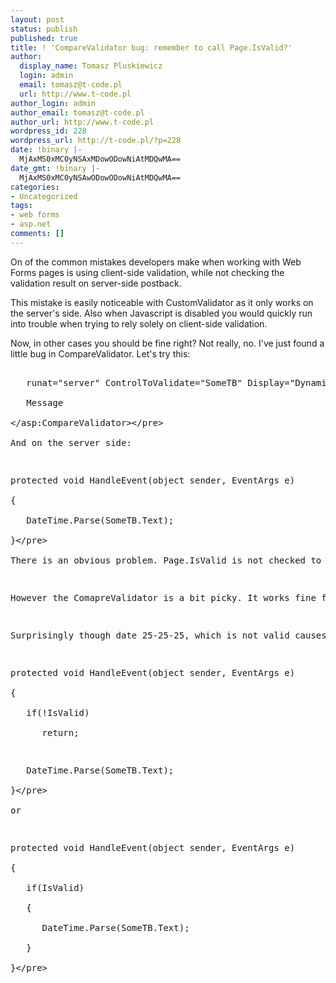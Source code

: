 ```yaml
---
layout: post
status: publish
published: true
title: ! 'CompareValidator bug: remember to call Page.IsValid?'
author:
  display_name: Tomasz Pluskiewicz
  login: admin
  email: tomasz@t-code.pl
  url: http://www.t-code.pl
author_login: admin
author_email: tomasz@t-code.pl
author_url: http://www.t-code.pl
wordpress_id: 228
wordpress_url: http://t-code.pl/?p=228
date: !binary |-
  MjAxMS0xMC0yNSAxMDowODowNiAtMDQwMA==
date_gmt: !binary |-
  MjAxMS0xMC0yNSAwODowODowNiAtMDQwMA==
categories:
- Uncategorized
tags:
- web forms
- asp.net
comments: []
---
```

<p><!--:en-->On of the common mistakes developers make when working with Web Forms pages is using client-side validation, while not checking the validation result on server-side postback.</p>
<p>This mistake is easily noticeable with CustomValidator as it only works on the server's side. Also when Javascript is disabled you would quickly run into trouble when trying to rely solely on client-side validation.</p>
<p>Now, in other cases you should be fine right? Not really, no. I've just found a little bug in CompareValidator. Let's try this:</p>
<pre class="brush: xml; gutter: true"><asp:CompareValidator Type="Date" Operator="DataTypeCheck"<br />
   runat="server" ControlToValidate="SomeTB" Display="Dynamic"><br />
   Message<br />
<&#47;asp:CompareValidator><&#47;pre><br />
And on the server side:</p>
<pre class="brush: csharp; gutter: true">protected void HandleEvent(object sender, EventArgs e)<br />
{<br />
   DateTime.Parse(SomeTB.Text);<br />
}<&#47;pre><br />
There is an obvious problem. Page.IsValid is not checked to ensure the submitted form is valid. With built-in validators and JS enabled this shouldn't be a problem.</p>
<p>However the ComapreValidator is a bit picky. It works fine for input like 2000-10-10, or 2000-00-00. Also writing for example 20-10-10 validates correctly and parsing it would not be a problem.</p>
<p>Surprisingly though date 25-25-25, which is not valid causes the JS validation to fail inside ScripResource.axd with an exception and postback is not stopped even though the form is not valid. So what happens then? Event handler throws an exception where it tries to parse the input. For that reason always remember to write your handlers like</p>
<pre class="brush: csharp; gutter: true">protected void HandleEvent(object sender, EventArgs e)<br />
{<br />
   if(!IsValid)<br />
      return;</p>
<p>   DateTime.Parse(SomeTB.Text);<br />
}<&#47;pre><br />
or</p>
<pre class="brush: csharp; gutter: true">protected void HandleEvent(object sender, EventArgs e)<br />
{<br />
   if(IsValid)<br />
   {<br />
      DateTime.Parse(SomeTB.Text);<br />
   }<br />
}<&#47;pre><br />
<!--:--></p>
